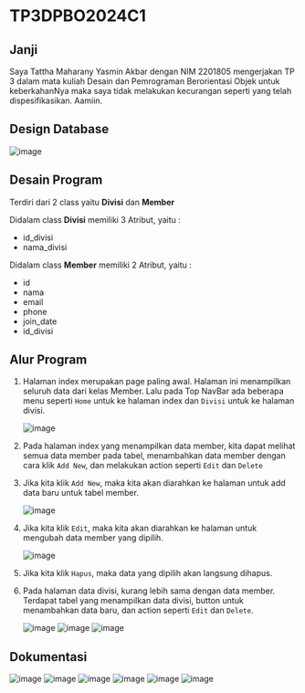 # TP3DPBO2024C1


## Janji

Saya Tattha Maharany Yasmin Akbar dengan NIM 2201805 mengerjakan TP 3 dalam mata kuliah Desain dan Pemrograman Berorientasi Objek untuk keberkahanNya maka saya tidak melakukan kecurangan seperti yang telah dispesifikasikan. Aamiin.


## Design Database

![image](https://github.com/tatxha/TP4DPBO2024C1/assets/134766457/09f3a877-1523-4fc1-a8b3-8c23938b210d)


## Desain Program 

Terdiri dari 2 class yaitu **Divisi** dan **Member**

Didalam class **Divisi** memiliki 3 Atribut, yaitu : 
* id_divisi
* nama_divisi

Didalam class **Member** memiliki 2 Atribut, yaitu : 
* id
* nama
* email
* phone
* join_date
* id_divisi

## Alur Program
1. Halaman index merupakan page paling awal. Halaman ini menampilkan seluruh data dari kelas Member. Lalu pada Top NavBar ada beberapa menu seperti `Home` untuk ke halaman index dan `Divisi` untuk ke halaman divisi.
   
   ![image](https://github.com/tatxha/TP4DPBO2024C1/assets/134766457/bd5dc989-8eb2-404a-b2a5-5ff7958213d8)


2. Pada halaman index yang menampilkan data member, kita dapat melihat semua data member pada tabel, menambahkan data member dengan cara klik `Add New`, dan melakukan action seperti `Edit` dan `Delete`

3. Jika kita klik `Add New`, maka kita akan diarahkan ke halaman untuk add data baru untuk tabel member.

   ![image](https://github.com/tatxha/TP4DPBO2024C1/assets/134766457/4b9beba0-2c8c-4712-aae4-12872e7fc857)
   

4. Jika kita klik `Edit`, maka kita akan diarahkan ke halaman untuk mengubah data member yang dipilih.

   ![image](https://github.com/tatxha/TP4DPBO2024C1/assets/134766457/d293e8f3-3b37-45a4-b63f-0139d22206ff)


5. Jika kita klik `Hapus`, maka data yang dipilih akan langsung dihapus.
6. Pada halaman data divisi, kurang lebih sama dengan data member. Terdapat tabel yang menampilkan data divisi, button untuk menambahkan data baru, dan action seperti `Edit` dan `Delete`.

   ![image](https://github.com/tatxha/TP4DPBO2024C1/assets/134766457/28412ba5-b556-4ed1-968c-e78929919ab3)
   ![image](https://github.com/tatxha/TP4DPBO2024C1/assets/134766457/73826a42-fea1-4b8f-9d91-988f03051653)
   ![image](https://github.com/tatxha/TP4DPBO2024C1/assets/134766457/e9d3bc7a-9764-40ae-b205-daddce986395)


## Dokumentasi 
![image](https://github.com/tatxha/TP4DPBO2024C1/assets/134766457/bd5dc989-8eb2-404a-b2a5-5ff7958213d8)
![image](https://github.com/tatxha/TP4DPBO2024C1/assets/134766457/4b9beba0-2c8c-4712-aae4-12872e7fc857)
![image](https://github.com/tatxha/TP4DPBO2024C1/assets/134766457/d293e8f3-3b37-45a4-b63f-0139d22206ff)
![image](https://github.com/tatxha/TP4DPBO2024C1/assets/134766457/28412ba5-b556-4ed1-968c-e78929919ab3)
![image](https://github.com/tatxha/TP4DPBO2024C1/assets/134766457/73826a42-fea1-4b8f-9d91-988f03051653)
![image](https://github.com/tatxha/TP4DPBO2024C1/assets/134766457/e9d3bc7a-9764-40ae-b205-daddce986395)
